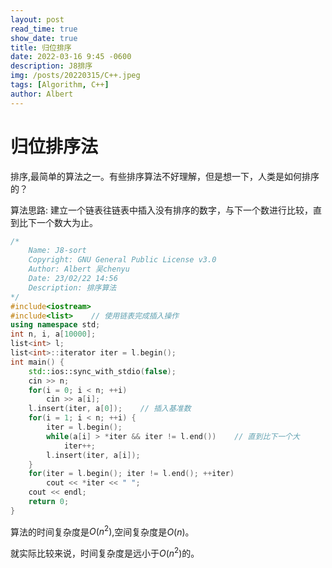 ```yaml
---
layout: post
read_time: true
show_date: true
title: 归位排序
date: 2022-03-16 9:45 -0600
description: J8排序
img: /posts/20220315/C++.jpeg
tags: [Algorithm, C++]
author: Albert
---
```


# 归位排序法

排序,最简单的算法之一。有些排序算法不好理解，但是想一下，人类是如何排序的？  

算法思路: 建立一个链表往链表中插入没有排序的数字，与下一个数进行比较，直到比下一个数大为止。

```cpp
/*
	Name: J8-sort
	Copyright: GNU General Public License v3.0
	Author: Albert 吴chenyu
	Date: 23/02/22 14:56
	Description: 排序算法
*/
#include<iostream>
#include<list>    // 使用链表完成插入操作
using namespace std;
int n, i, a[10000];
list<int> l;
list<int>::iterator iter = l.begin();
int main() {
	std::ios::sync_with_stdio(false);
	cin >> n;
	for(i = 0; i < n; ++i)
		cin >> a[i];
	l.insert(iter, a[0]);    // 插入基准数
	for(i = 1; i < n; ++i) {
		iter = l.begin();
		while(a[i] > *iter && iter != l.end())    // 直到比下一个大
			iter++;
		l.insert(iter, a[i]);
	}
	for(iter = l.begin(); iter != l.end(); ++iter)
		cout << *iter << " ";
	cout << endl;
	return 0;
}
```

算法的时间复杂度是$O(n^2)$,空间复杂度是$O(n)$。

就实际比较来说，时间复杂度是远小于$O(n^2)$的。
